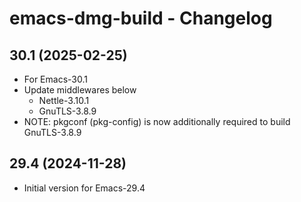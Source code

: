 # emacs-dmg-build - Changelog

## 30.1 (2025-02-25)

* For Emacs-30.1
* Update middlewares below
    * Nettle-3.10.1
    * GnuTLS-3.8.9
* NOTE: pkgconf (pkg-config) is now additionally required to build GnuTLS-3.8.9

## 29.4 (2024-11-28)

* Initial version for Emacs-29.4

